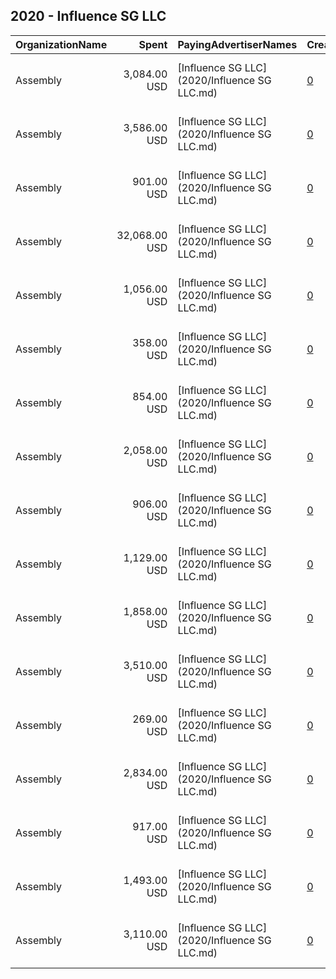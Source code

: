 ## 2020 - Influence SG LLC 
|OrganizationName|Spent|PayingAdvertiserNames|CreativeUrls|Impressions|Genders|AgeBrackets|CountryCodes|BillingAddresses|CandidateBallotInformation|
|:---|---:|:---|:---|---:|:---|:---|:---|:---|:---|
|Assembly|3,084.00 USD|[Influence SG LLC](2020/Influence SG LLC.md)|[0](https://www.snap.com/political-ads/asset/54c150c7cf9579999304026259b3ef878996112adda8c9df27a4e3e84b55a2ce?mediaType=mp4)|648,492||20-|united states|"711 3rd Ave, New York, NY 10017,new york city,10017,US"||
|Assembly|3,586.00 USD|[Influence SG LLC](2020/Influence SG LLC.md)|[0](https://www.snap.com/political-ads/asset/039bbfa386c58f29b82491a548be96cff0213dc3cf59cc5bd2e9624d7009cdb6?mediaType=mp4)|1,544,432||20-|united states|"711 3rd Ave, New York, NY 10017,new york city,10017,US"||
|Assembly|901.00 USD|[Influence SG LLC](2020/Influence SG LLC.md)|[0](https://www.snap.com/political-ads/asset/54c150c7cf9579999304026259b3ef878996112adda8c9df27a4e3e84b55a2ce?mediaType=mp4)|105,156||20-|united states|"711 3rd Ave, New York, NY 10017,new york city,10017,US"||
|Assembly|32,068.00 USD|[Influence SG LLC](2020/Influence SG LLC.md)|[0](https://www.snap.com/political-ads/asset/892035e8fad87bbf852baec45fe0972cd16c06cce907217e0c2d815179cb1c1c?mediaType=mp4)|12,863,838||20-|united states|"711 3rd Ave, New York, NY 10017,new york city,10017,US"||
|Assembly|1,056.00 USD|[Influence SG LLC](2020/Influence SG LLC.md)|[0](https://www.snap.com/political-ads/asset/8fd57c67ae705621398811cd3f7e174d9e8508e2de26ca007fe836a677ad35e3?mediaType=mp4)|225,350||20-|united states|"711 3rd Ave, New York, NY 10017,new york city,10017,US"||
|Assembly|358.00 USD|[Influence SG LLC](2020/Influence SG LLC.md)|[0](https://www.snap.com/political-ads/asset/9adbd386e693ad0b2f3b283b6895e719370dda4f4b82321927e6a02aa906cbb0?mediaType=mp4)|35,502||20-|united states|"711 3rd Ave, New York, NY 10017,new york city,10017,US"||
|Assembly|854.00 USD|[Influence SG LLC](2020/Influence SG LLC.md)|[0](https://www.snap.com/political-ads/asset/039bbfa386c58f29b82491a548be96cff0213dc3cf59cc5bd2e9624d7009cdb6?mediaType=mp4)|434,178||20-|united states|"711 3rd Ave, New York, NY 10017,new york city,10017,US"||
|Assembly|2,058.00 USD|[Influence SG LLC](2020/Influence SG LLC.md)|[0](https://www.snap.com/political-ads/asset/8fd57c67ae705621398811cd3f7e174d9e8508e2de26ca007fe836a677ad35e3?mediaType=mp4)|240,951||20-|united states|"711 3rd Ave, New York, NY 10017,new york city,10017,US"||
|Assembly|906.00 USD|[Influence SG LLC](2020/Influence SG LLC.md)|[0](https://www.snap.com/political-ads/asset/b42e74e89b60e763da45d382f0d0afa2cb012820e3be56914b57698aad46b200?mediaType=mp4)|377,719||20-|united states|"711 3rd Ave, New York, NY 10017,new york city,10017,US"||
|Assembly|1,129.00 USD|[Influence SG LLC](2020/Influence SG LLC.md)|[0](https://www.snap.com/political-ads/asset/21205c8c6b9b7f4e07f113916d96dadb6dbc29c4a83c881f85782afd21348e25?mediaType=mp4)|499,670||20-|united states|"711 3rd Ave, New York, NY 10017,new york city,10017,US"||
|Assembly|1,858.00 USD|[Influence SG LLC](2020/Influence SG LLC.md)|[0](https://www.snap.com/political-ads/asset/09864e1aca2d46d7eb773f4d94441e3d0aa958ac4559f766525d88e5ee08c147?mediaType=mp4)|403,019||20-|united states|"711 3rd Ave, New York, NY 10017,new york city,10017,US"||
|Assembly|3,510.00 USD|[Influence SG LLC](2020/Influence SG LLC.md)|[0](https://www.snap.com/political-ads/asset/21205c8c6b9b7f4e07f113916d96dadb6dbc29c4a83c881f85782afd21348e25?mediaType=mp4)|1,293,089||20-|united states|"711 3rd Ave, New York, NY 10017,new york city,10017,US"||
|Assembly|269.00 USD|[Influence SG LLC](2020/Influence SG LLC.md)|[0](https://www.snap.com/political-ads/asset/4434a453c51565b90b53f2bf8f56227bd856a99b708a7e62681e7ea58714e0a5?mediaType=mp4)|24,506||20-|united states|"711 3rd Ave, New York, NY 10017,new york city,10017,US"||
|Assembly|2,834.00 USD|[Influence SG LLC](2020/Influence SG LLC.md)|[0](https://www.snap.com/political-ads/asset/b42e74e89b60e763da45d382f0d0afa2cb012820e3be56914b57698aad46b200?mediaType=mp4)|945,853||20-|united states|"711 3rd Ave, New York, NY 10017,new york city,10017,US"||
|Assembly|917.00 USD|[Influence SG LLC](2020/Influence SG LLC.md)|[0](https://www.snap.com/political-ads/asset/486d9c6c245a645156fc8b3527d4d3c13131d1ddfbb9260b473f4b8f9a2c53a7?mediaType=mp4)|92,731||20-|united states|"711 3rd Ave, New York, NY 10017,new york city,10017,US"||
|Assembly|1,493.00 USD|[Influence SG LLC](2020/Influence SG LLC.md)|[0](https://www.snap.com/political-ads/asset/09864e1aca2d46d7eb773f4d94441e3d0aa958ac4559f766525d88e5ee08c147?mediaType=mp4)|174,321||20-|united states|"711 3rd Ave, New York, NY 10017,new york city,10017,US"||
|Assembly|3,110.00 USD|[Influence SG LLC](2020/Influence SG LLC.md)|[0](https://www.snap.com/political-ads/asset/892035e8fad87bbf852baec45fe0972cd16c06cce907217e0c2d815179cb1c1c?mediaType=mp4)|1,523,697||20-|united states|"711 3rd Ave, New York, NY 10017,new york city,10017,US"||
